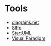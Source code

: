 # Tools

- [diagrams.net](https://app.diagrams.net/)
- [SIPp](https://sipp.sourceforge.net)
- [StartUML](https://staruml.io/)
- [Visual Paradigm](https://www.visual-paradigm.com/)